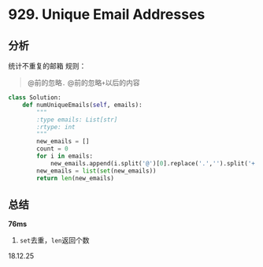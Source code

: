 # 929. Unique Email Addresses
## 分析
统计不重复的邮箱
规则：
> @前的忽略`.`
> @前的忽略`+`以后的内容

```python
class Solution:
	def numUniqueEmails(self, emails):
		"""
		:type emails: List[str]
		:rtype: int
		"""
		new_emails = []
		count = 0
		for i in emails:
			new_emails.append(i.split('@')[0].replace('.','').split('+')[0] + i.split('@')[1])
		new_emails = list(set(new_emails))
		return len(new_emails)
```

## 总结

**76ms**

1. `set`去重，`len`返回个数

18.12.25